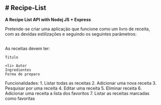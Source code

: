 <h2> # Recipe-List </h2>
<b> A Recipe List API with Nodej JS + Express </b>

<p> Pretende-se criar uma aplicação que funcione como um livro de receita, com as devidas estilizações e seguindo os
seguintes parâmetros: </p>

<br> As receitas devem ter: </br>
    
    Titulo
    
    <li> Autor
    Ingredientes
    Forma de preparo

Funcionalidades:
    1. Listar todas as receitas
    2. Adicionar uma nova receita
    3. Pesquisar por uma receita
    4. Editar uma receita
    5. Eliminar receita
    6. Adicionar uma receita a lista dos favoritos
    7. Listar as receitas marcadas como favoritas
